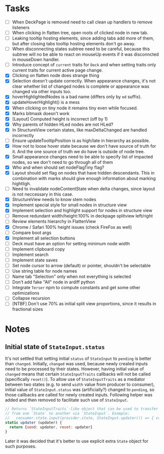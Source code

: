 # Tasks

- [ ] When DeckPage is removed need to call clean up handlers to remove listeners
- [ ] When clicking in flatten tree, open roots of clicked node in new tab.
- [ ] Leaking tooltip hosting elements, since adding tabs add more of them, but after closing tabs tooltip hosting elements don't go away.
- [ ] When disconnecting states subtree need to be careful, because this subtree will no be able to react on mouseUp events if it was disconncted in mouseDown handler.
- [ ] Introduce concept of `current` traits for `Deck` and when setting traits only current traits for current active page change.
- [x] Clicking on flatten node does strange thing
- [x] Selection doesn't update correctly. When appearance changes, it's not clear whether list of changed nodes is complete or appearance was changed via other inputs too.
- [x] hoverHighlightedNodes is a bad name (differs only by `ed` suffix).
- [x] updateHoverHighlight() is a mess
- [x] When clicking on tiny node it remains tiny even while focused.
- [x] Marks bitmask doesn't work
- [x] [Layout] Computed height is incorrect (off by 1)
- [x] Why parents of hidden HLed nodes are not HLed?
- [x] In StructureView certain states, like maxDeltaChanged are handled incorrectly
- [ ] Ensure updateTooltipPosition is as high/late in hierarchy as possible.
- [x] How not to loose hover state because we don't have source of truth for it. And the one source of truth we do have is outside of node tree.
- [x] Small appearance changes need to be able to specify list of impacted nodes, so we don't need to go through all of them
- [x] Who and when should set nodeFlagTiny flag?
- [x] Layout should set flag on nodes that have hidden descendants. This in combination with marks should give enough information about marking hightligh.
- [ ] Need to invalidate nodeContentState when delta changes, since layout is not neccessary in this case.
- [x] StructureView needs to know stem nodes
- [x] Implement special style for small nodes in structure view
- [x] Implement selection and highlight support for nodes in structure view
- [ ] Remove redundant width/height:100% in deckpage splitview left/right
- [ ] Review elements hierarchy in FlattenView
- [x] Chrome / Safari 100% height issues (check FireFox as well)
- [ ] Compare boot args
- [x] Implement all selection buttons
- [ ] Deck must have an option for setting minimum node width
- [ ] Implement clipboard copy
- [ ] Implement search
- [ ] Implement state saves
- [ ] Set node cursor to arrow (default) or pointer, shouldn't be selectable
- [ ] Use string table for node names
- [ ] Name tab "Selection" only when not everything is selected
- [ ] Don't add fake "All" node in ardiff python
- [ ] Integrate `Terser` npm to compute constants and get some other optimizations
- [ ] Collapse recursion
- [ ] [NTBF] Don't use 70% as initial split view proportions, since it results in fractional sizes

# Notes

## Initial state of `StateInput.status`

It's not settled that setting initial `status` of `StateInput` to `pending` is better than `changed`. Initially, `changed` was used, because newly created inputs need to be processed by their states. However, having initial value of `changed` means that certain `StateInputTraits` callbacks will not be called (specifically `reset()`). To allow use of `StateInputTraits` as a mediator between two states (e.g. to send `width` value from producer to consumer), initial value of `StateInput.status` was (artificially?) changed to `pending`, so those callbacks are called for newly created inputs. Following helper was added and then removed to facilitate such use of `StateInput`.

```javascript
// Returns `StateInputTraits`-like object that can be used to transfer information
// from one `State` to another via `StateInput`. Example:
//   consumer.state.input(provider.state, StateInput.updater(() => { consumer.value = provider.value }))
static updater (updater) {
  return {send: updater, reset: updater}
}
```

Later it was decided that it's better to use explicit extra `State` object for such purposes.